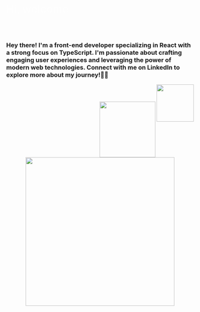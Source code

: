 ### <h1 style="color: #FFFFFF60">Hi, welcome</h1>

##
<div> 
    <br>
    <h3> Hey there! I'm a front-end developer specializing in React with a strong focus on TypeScript. I'm passionate about crafting engaging user experiences and leveraging the power of modern web technologies. Connect with me on LinkedIn to explore more about my journey!👨‍💻</h3>
    <img align="right" heigth="100px" width="100px" src="https://cdn.jsdelivr.net/gh/devicons/devicon/icons/react/react-original.svg" />
    <br>
</div>

##

##

<div align="center">
    
  <img align="right" width="150px" height="150px" src="https://media.giphy.com/media/bGgsc5mWoryfgKBx1u/giphy.gif">

  <img heigth="200px" width="400px" src="https://cdn.jsdelivr.net/gh/devicons/devicon/icons/linkedin/linkedin-original-wordmark.svg" />
    
</div>

##
